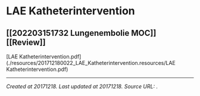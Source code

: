 # LAE Katheterintervention
 [[202203151732 Lungenembolie MOC]] [[Review]] 
---



[LAE Katheterintervention.pdf](./resources/201712180022_LAE_Katheterintervention.resources/LAE Katheterintervention.pdf)

---

_Created at 20171218._
_Last updated at 20171218._
_Source URL: [](http://circ.ahajournals.org/content/circulationaha/124/19/2139.full.pdf?download=true)._



